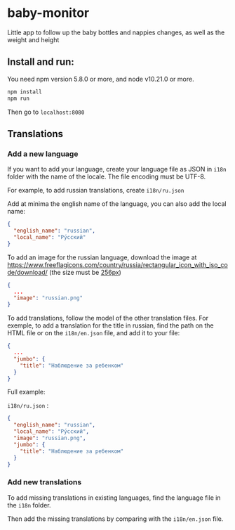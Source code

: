 # baby-monitor
Little app to follow up the baby bottles and nappies changes, as well as the weight and height

## Install and run:

You need npm version 5.8.0 or more, and node v10.21.0 or more.

```bash
npm install
npm run
```

Then go to `localhost:8080`

## Translations

### Add a new language

If you want to add your language, create your language file as JSON in `i18n` folder with the name of the locale. The file encoding must be UTF-8.

For example, to add russian translations, create `i18n/ru.json`

Add at minima the english name of the language, you can also add the local name:

```json
{
  "english_name": "russian",
  "local_name": "Ру́сский"
}
```

To add an image for the russian language, download the image at https://www.freeflagicons.com/country/russia/rectangular_icon_with_iso_code/download/ (the size must be [256px](https://www.freeflagicons.com/download/?series=rectangular_icon_with_iso_code&country=russia&size=256))

```json
{
  ...
  "image": "russian.png"
}
```

To add translations, follow the model of the other translation files. For exemple, to add a translation for the title in russian, find the path on the HTML file or on the `i18n/en.json` file, and add it to your file:

```json
{
  ...
  "jumbo": {
	"title": "Наблюдение за ребенком"
  }
}
```

Full example:

`i18n/ru.json` :

```json
{
  "english_name": "russian",
  "local_name": "Ру́сский",
  "image": "russian.png",
  "jumbo": {
	"title": "Наблюдение за ребенком"
  }
}
```

### Add new translations

To add missing translations in existing languages, find the language file in the `i18n` folder.

Then add the missing translations by comparing with the `i18n/en.json` file.
